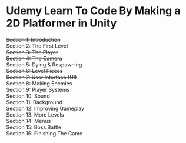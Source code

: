 # Udemy Learn To Code By Making a 2D Platformer in Unity
~~Section 1:  Introduction <br>~~
~~Section 2:  The First Level <br>~~
~~Section 3:  The Player <br>~~
~~Section 4:  The Camera <br>~~
~~Section 5:  Dying & Respawning <br>~~
~~Section 6:  Level Pieces <br>~~
~~Section 7:  User Interface (UI) <br>~~
~~Section 8:  Making Enemies <br>~~
Section 9:  Player Systems <br>
Section 10: Sound <br>
Section 11: Background <br>
Section 12: Improving Gameplay <br>
Section 13: More Levels <br>
Section 14: Menus <br>
Section 15: Boss Battle <br>
Section 16: Finishing The Game
